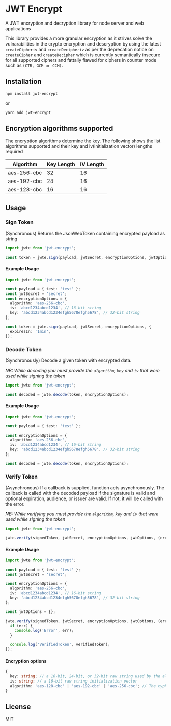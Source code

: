 # JWT Encrypt

A JWT encryption and decryption library for node server and web applications

This library provides a more granular encryption as it strives solve the vulnarabilities in the crypto encryption and descryption by using the latest `createCipheriv` and `createDecipheriv` as per the deprecation notice on `createCipher` and `createDecipher` which is currently semantically insecure for all supported ciphers and fattally flawed for ciphers in counter mode such as `(CTR, GCM or CCM)`.

## Installation

```bash
npm install jwt-encrypt
```

or

```bash
yarn add jwt-encrypt
```

## Encryption algorithms supported

The encryption algorithms determine the key. The following shows the list algorithms supported and their key and iv(initialization vector) lengths required

| **Algorithm** | **Key Length** | **IV Length** |
| ------------- | -------------- | ------------- |
| aes-256-cbc   | 32             | 16            |
| aes-192-cbc   | 24             | 16            |
| aes-128-cbc   | 16             | 16            |

## Usage

### Sign Token

(Synchronous) Returns the JsonWebToken containing encrypted payload as string

```ts
import jwte from 'jwt-encrypt';

const token = jwte.sign(payload, jwtSecret, encryptionOptions, jwtOptions);
```

#### Example Usage

```ts
import jwte from 'jwt-encrypt';

const payload = { test: 'test' };
const jwtSecret = 'secret';
const encryptionOptions = {
  algorithm: 'aes-256-cbc',
  iv: 'abcd1234abcd1234', // 16-bit string
  key: 'abcd1234abcd1234efgh5678efgh5678', // 32-bit string
};

const token = jwte.sign(payload, jwtSecret, encryptionOptions, {
  expiresIn: '1min',
});
```

### Decode Token

(Synchronously) Decode a given token with encrypted data.

_NB: While decoding you must provide the `algorithm`, `key` and `iv` that were used while signing the token_

```ts
import jwte from 'jwt-encrypt';

const decoded = jwte.decode(token, encryptionOptions);
```

#### Example Usage

```ts
import jwte from 'jwt-encrypt';

const payload = { test: 'test' };

const encryptionOptions = {
  algorithm: 'aes-256-cbc',
  iv: 'abcd1234abcd1234', // 16-bit string
  key: 'abcd1234abcd1234efgh5678efgh5678', // 32-bit string
};

const decoded = jwte.decode(token, encryptionOptions);
```

### Verify Token

(Asynchronous) If a callback is supplied, function acts asynchronously. The callback is called with the decoded payload if the signature is valid and optional expiration, audience, or issuer are valid. If not, it will be called with the error.

_NB: While verifying you must provide the `algorithm`, `key` and `iv` that were used while signing the token_

```ts
import jwte from 'jwt-encrypt';

jwte.verify(signedToken, jwtSecret, encryptionOptions, jwtOptions, (err, verifiedToken) => {});
```

#### Example Usage

```ts
import jwte from 'jwt-encrypt';

const payload = { test: 'test' };
const jwtSecret = 'secret';

const encryptionOptions = {
  algorithm: 'aes-256-cbc',
  iv: 'abcd1234abcd1234', // 16-bit string
  key: 'abcd1234abcd1234efgh5678efgh5678', // 32-bit string
};

const jwtOptions = {};

jwte.verify(signedToken, jwtSecret, encryptionOptions, jwtOptions, (err, verifiedToken) => {
  if (err) {
    console.log('Error', err);
  }

  console.log('VerifiedToken', verifiedToken);
});
```

#### Encryption options

```ts
{
  key: string; // a 16-bit, 24-bit, or 32-bit raw string used by the algorithms
  iv: string; // a 16-bit raw string initialization vector
  algorithm: 'aes-128-cbc' | 'aes-192-cbc' | 'aes-256-cbc'; // The cypher algorithm to be used to  encrypt the payload
}
```

## License

MIT
